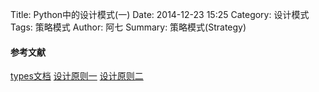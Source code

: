 Title: Python中的设计模式(一)
Date: 2014-12-23 15:25
Category: 设计模式
Tags: 策略模式
Author: 阿七
Summary: 策略模式(Strategy)



#### 参考文献
[types文档](https://docs.python.org/2/library/types.html#module-types)
[设计原则一](http://www.cnblogs.com/zhenyulu/articles/36061.html)
[设计原则二](http://www.cnblogs.com/zhenyulu/articles/36068.html)
